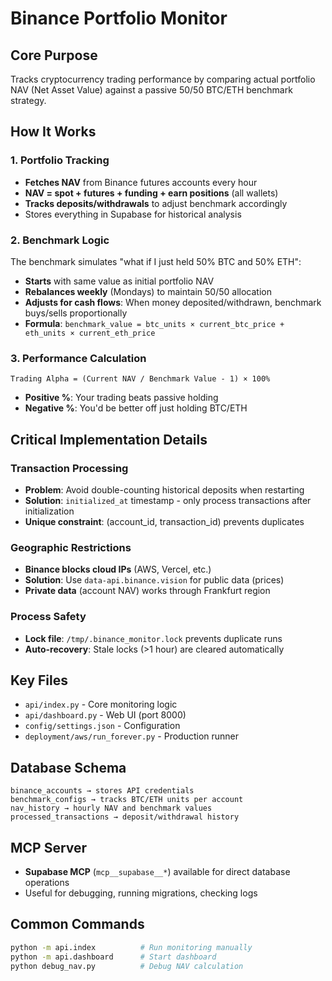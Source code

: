 # Binance Portfolio Monitor

## Core Purpose
Tracks cryptocurrency trading performance by comparing actual portfolio NAV (Net Asset Value) against a passive 50/50 BTC/ETH benchmark strategy.

## How It Works

### 1. Portfolio Tracking
- **Fetches NAV** from Binance futures accounts every hour
- **NAV = spot + futures + funding + earn positions** (all wallets)
- **Tracks deposits/withdrawals** to adjust benchmark accordingly
- Stores everything in Supabase for historical analysis

### 2. Benchmark Logic
The benchmark simulates "what if I just held 50% BTC and 50% ETH":
- **Starts** with same value as initial portfolio NAV
- **Rebalances weekly** (Mondays) to maintain 50/50 allocation
- **Adjusts for cash flows**: When money deposited/withdrawn, benchmark buys/sells proportionally
- **Formula**: `benchmark_value = btc_units × current_btc_price + eth_units × current_eth_price`

### 3. Performance Calculation
```
Trading Alpha = (Current NAV / Benchmark Value - 1) × 100%
```
- **Positive %**: Your trading beats passive holding
- **Negative %**: You'd be better off just holding BTC/ETH

## Critical Implementation Details

### Transaction Processing
- **Problem**: Avoid double-counting historical deposits when restarting
- **Solution**: `initialized_at` timestamp - only process transactions after initialization
- **Unique constraint**: (account_id, transaction_id) prevents duplicates

### Geographic Restrictions
- **Binance blocks cloud IPs** (AWS, Vercel, etc.)
- **Solution**: Use `data-api.binance.vision` for public data (prices)
- **Private data** (account NAV) works through Frankfurt region

### Process Safety
- **Lock file**: `/tmp/.binance_monitor.lock` prevents duplicate runs
- **Auto-recovery**: Stale locks (>1 hour) are cleared automatically

## Key Files
- `api/index.py` - Core monitoring logic
- `api/dashboard.py` - Web UI (port 8000)
- `config/settings.json` - Configuration
- `deployment/aws/run_forever.py` - Production runner

## Database Schema
```
binance_accounts → stores API credentials
benchmark_configs → tracks BTC/ETH units per account
nav_history → hourly NAV and benchmark values
processed_transactions → deposit/withdrawal history
```

## MCP Server
- **Supabase MCP** (`mcp__supabase__*`) available for direct database operations
- Useful for debugging, running migrations, checking logs

## Common Commands
```bash
python -m api.index          # Run monitoring manually
python -m api.dashboard      # Start dashboard
python debug_nav.py          # Debug NAV calculation
```